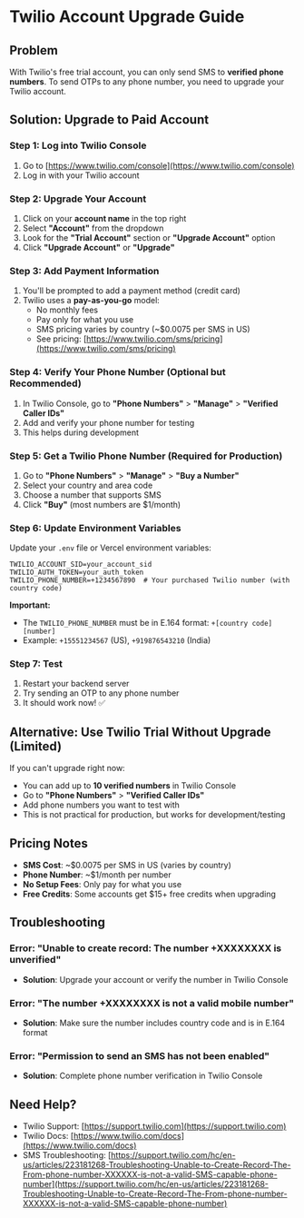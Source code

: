 # Twilio Account Upgrade Guide

## Problem
With Twilio's free trial account, you can only send SMS to **verified phone numbers**. To send OTPs to any phone number, you need to upgrade your Twilio account.

## Solution: Upgrade to Paid Account

### Step 1: Log into Twilio Console
1. Go to [https://www.twilio.com/console](https://www.twilio.com/console)
2. Log in with your Twilio account

### Step 2: Upgrade Your Account
1. Click on your **account name** in the top right
2. Select **"Account"** from the dropdown
3. Look for the **"Trial Account"** section or **"Upgrade Account"** option
4. Click **"Upgrade Account"** or **"Upgrade"**

### Step 3: Add Payment Information
1. You'll be prompted to add a payment method (credit card)
2. Twilio uses a **pay-as-you-go** model:
   - No monthly fees
   - Pay only for what you use
   - SMS pricing varies by country (~$0.0075 per SMS in US)
   - See pricing: [https://www.twilio.com/sms/pricing](https://www.twilio.com/sms/pricing)

### Step 4: Verify Your Phone Number (Optional but Recommended)
1. In Twilio Console, go to **"Phone Numbers"** > **"Manage"** > **"Verified Caller IDs"**
2. Add and verify your phone number for testing
3. This helps during development

### Step 5: Get a Twilio Phone Number (Required for Production)
1. Go to **"Phone Numbers"** > **"Manage"** > **"Buy a Number"**
2. Select your country and area code
3. Choose a number that supports SMS
4. Click **"Buy"** (most numbers are $1/month)

### Step 6: Update Environment Variables
Update your `.env` file or Vercel environment variables:

```env
TWILIO_ACCOUNT_SID=your_account_sid
TWILIO_AUTH_TOKEN=your_auth_token
TWILIO_PHONE_NUMBER=+1234567890  # Your purchased Twilio number (with country code)
```

**Important:** 
- The `TWILIO_PHONE_NUMBER` must be in E.164 format: `+[country code][number]`
- Example: `+15551234567` (US), `+919876543210` (India)

### Step 7: Test
1. Restart your backend server
2. Try sending an OTP to any phone number
3. It should work now! ✅

## Alternative: Use Twilio Trial Without Upgrade (Limited)
If you can't upgrade right now:
- You can add up to **10 verified numbers** in Twilio Console
- Go to **"Phone Numbers"** > **"Verified Caller IDs"** 
- Add phone numbers you want to test with
- This is not practical for production, but works for development/testing

## Pricing Notes
- **SMS Cost**: ~$0.0075 per SMS in US (varies by country)
- **Phone Number**: ~$1/month per number
- **No Setup Fees**: Only pay for what you use
- **Free Credits**: Some accounts get $15+ free credits when upgrading

## Troubleshooting

### Error: "Unable to create record: The number +XXXXXXXX is unverified"
- **Solution**: Upgrade your account or verify the number in Twilio Console

### Error: "The number +XXXXXXXX is not a valid mobile number"
- **Solution**: Make sure the number includes country code and is in E.164 format

### Error: "Permission to send an SMS has not been enabled"
- **Solution**: Complete phone number verification in Twilio Console

## Need Help?
- Twilio Support: [https://support.twilio.com](https://support.twilio.com)
- Twilio Docs: [https://www.twilio.com/docs](https://www.twilio.com/docs)
- SMS Troubleshooting: [https://support.twilio.com/hc/en-us/articles/223181268-Troubleshooting-Unable-to-Create-Record-The-From-phone-number-XXXXXX-is-not-a-valid-SMS-capable-phone-number](https://support.twilio.com/hc/en-us/articles/223181268-Troubleshooting-Unable-to-Create-Record-The-From-phone-number-XXXXXX-is-not-a-valid-SMS-capable-phone-number)

